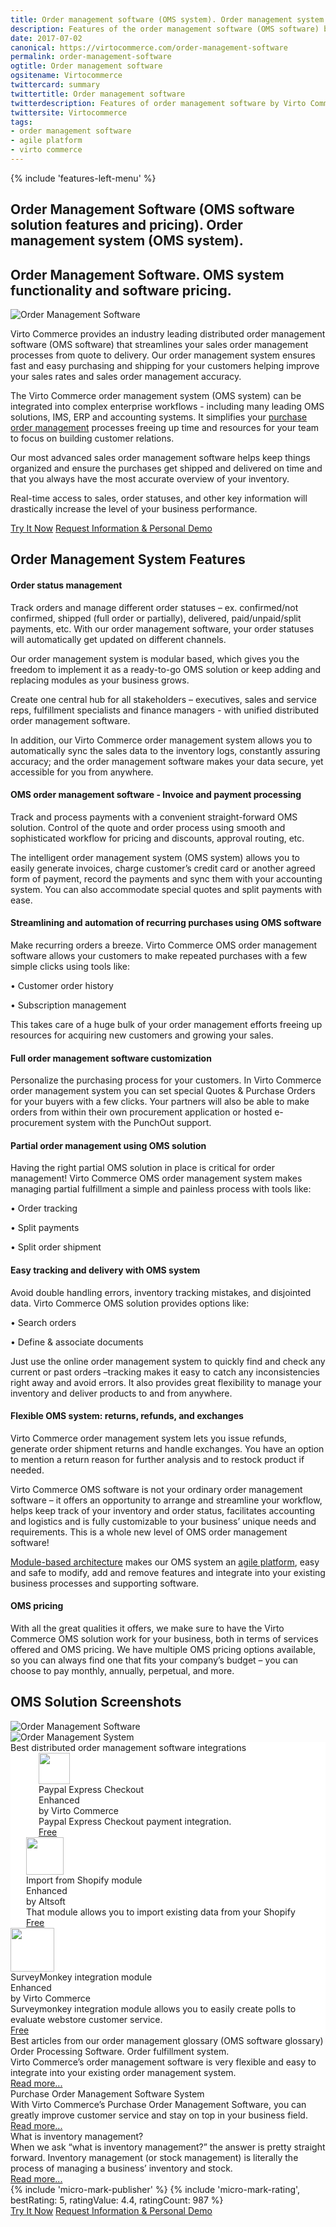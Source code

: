 ```yaml
---
title: Order management software (OMS system). Order management system
description: Features of the order management software (OMS software) by Virto Commerce. This order management system (OMS system) can be integrated into complex enterprise workflows - including many leading IMS and ERP systems. OMS solution from Virto Commerce.
date: 2017-07-02
canonical: https://virtocommerce.com/order-management-software
permalink: order-management-software
ogtitle: Order management software
ogsitename: Virtocommerce
twittercard: summary
twittertitle: Order management software
twitterdescription: Features of order management software by Virto Commerce. This system can be integrated into complex enterprise workflows - including many leading OMS, IMS, ERP. 
twittersite: Virtocommerce
tags:
- order management software
- agile platform
- virto commerce
---
```

<section itemscope itemtype="http://schema.org/Article">
    <meta itemprop="author" content="Virtocommerce">
    <meta itemprop="datePublished" content="2017-09-06">
    <meta itemprop="dateModified" content="2018-02-22">
    <div itemprop="articleBody" class="business-features clearfix __responsive">
        {% include 'features-left-menu' %}
        <div class="business-cnt">
            <div itemprop="mainEntityOfPage" class="head __cart">
                <h1 itemprop="headline" class="title">Order Management Software (OMS software solution features and pricing). Оrder management system (OMS system).</h1>
            </div>
            <h2>Order Management Software. OMS system functionality and software pricing.</h2>
            <div class="col-w">
                <div class="col __col-30 text">
                    <span itemprop="image" itemscope itemtype="https://schema.org/ImageObject">
                        <img itemprop="url contentUrl"  alt="Order Management Software" src="assets/images/order-management.jpg" />
                        <meta itemprop="width" content="273">
                        <meta itemprop="height" content="273">
                    </span>
                </div>
                <div class="col __col-70 text">
                    <p>Virto Commerce provides an industry leading distributed order management software (OMS software) that streamlines your sales order management processes from quote to delivery. Our order management system ensures fast and easy purchasing and shipping for your customers helping improve your sales rates and sales order management accuracy.</p>
                    <p>The Virto Commerce order management system (OMS system) can be integrated into complex enterprise workflows - including many leading OMS solutions, IMS, ERP and accounting systems. It simplifies your <a href="{{ '/glossary/purchase-order-management-software' | absolute_url }}">purchase order management</a> processes freeing up time and resources for your team to focus on building customer relations. </p>
                    <p>Our most advanced sales order management software helps keep things organized and ensure the purchases get shipped and delivered on time and that you always have the most accurate overview of your inventory. </p>
                    <p>Real-time access to sales, order statuses, and other key information will drastically increase the level of your business performance.</p>
                    <div class="buttons">
                        <a class="button fill" href="/try-now">Try It Now</a>
                        <a class="button fill" href="/contact-us">Request Information & Personal Demo</a>
                    </div>
                </div>
            </div>
            <h2>Order Management System Features</h2>
            <h4>Order status management</h4>
            <p class="text">Track orders and manage different order statuses – ex. confirmed/not confirmed, shipped (full order or partially), delivered, paid/unpaid/split payments, etc. With our order management software, your order statuses will automatically get updated on different channels. </p>
            <p class="text">Our order management system is modular based, which gives you the freedom to implement it as a ready-to-go OMS solution or keep adding and replacing modules as your business grows.</p>
            <p class="text">Create one central hub for all stakeholders – executives, sales and service reps, fulfillment specialists and finance managers - with unified distributed order management software.</p>
            <p class="text">In addition, our Virto Commerce order management system allows you to automatically sync the sales data to the inventory logs, constantly assuring accuracy; and the order management software makes your data secure, yet accessible for you from anywhere.</p>
            <h4>OMS order management software  - Invoice and payment processing</h4>
            <p class="text">Track and process payments with a convenient straight-forward OMS solution. Control of the quote and order process using smooth and sophisticated workflow for pricing and discounts, approval routing, etc. </p>
            <p class="text">The intelligent order management system (OMS system) allows you to easily generate invoices, charge customer’s credit card or another agreed form of payment, record the payments and sync them with your accounting system. You can also accommodate special quotes and split payments with ease.</p>
            <h4>Streamlining and automation of recurring purchases using OMS software</h4>
            <p class="text">Make recurring orders a breeze. Virto Commerce OMS order management software allows your customers to make repeated purchases with a few simple clicks using tools like:</p>
            <p class="text">•	Customer order history </p>
            <p class="text">•	Subscription management</p>
            <p class="text">This takes care of a huge bulk of your order management efforts freeing up resources for acquiring new customers and growing your sales.</p>
            <h4>Full order management software customization</h4>
            <p class="text">Personalize the purchasing process for your customers. In Virto Commerce order management system you can set special Quotes & Purchase Orders for your buyers with a few clicks. Your partners will also be able to make orders from within their own procurement application or hosted e-procurement system with the PunchOut support.</p>
            <h4>Partial order management using OMS solution</h4>
            <p class="text">Having the right partial OMS solution in place is critical for order management! Virto Commerce OMS order management system makes managing partial fulfillment a simple and painless process with tools like:</p>
            <p class="text">•	Order tracking </p>
            <p class="text">•	Split payments</p>
            <p class="text">•	Split order shipment</p>
            <h4>Easy tracking and delivery with OMS system</h4>
            <p class="text">Avoid double handling errors, inventory tracking mistakes, and disjointed data. Virto Commerce OMS solution provides options like:</p>
            <p class="text">•	Search orders</p>
            <p class="text">•	Define & associate documents</p>
            <p class="text">Just use the online order management system to quickly find and check any current or past orders –tracking makes it easy to catch any inconsistencies right away and avoid errors. It also provides great flexibility to manage your inventory and deliver products to and from anywhere.</p>
            <h4>Flexible OMS system: returns, refunds, and exchanges</h4>
            <p class="text">Virto Commerce order management system lets you issue refunds, generate order shipment returns and handle exchanges. You have an option to mention a return reason for further analysis and to restock product if needed. </p>
            <p></p>
            <p class="text">Virto Commerce OMS software is not your ordinary order management software – it offers an opportunity to arrange and streamline your workflow, helps keep track of your inventory and order status, facilitates accounting and logistics and is fully customizable to your business’ unique needs and requirements. This is a whole new level of OMS order management software!</p>
            <p class="text"><a href="{{ '/features/for-business-professionals' | absolute_url }}">Module-based architecture</a> makes our OMS system an <a href="{{ '/glossary/agile-software-platform' | absolute_url }}">agile platform</a>, easy and safe to modify, add and remove features and integrate into your existing business processes and supporting software.</p>
            <h4>OMS pricing</h4>
            <p class="text">
                With all the great qualities it offers, we make sure to have the Virto Commerce OMS solution work for your business, both in terms of services offered and OMS pricing.
                We have multiple OMS pricing options available, so you can always find one that fits your company’s budget – you can choose to pay monthly, annually, perpetual, and more.
            </p>
            <h2>OMS Solution Screenshots</h2>
            <img alt="Order Management Software" src="../assets/images/oms-poms-pim-screenshot.jpg" />
            <br>
            <img alt="Order Management System" src="../assets/images/oms-poms-pim-screenshot-1.jpg" />
            <div class="vc-sections-container">
                <section class="app-blocks-section" data-name="section" style="background-color:white;">
                    <div class="section-inner">
                        <div class="section-t">Best distributed order management software integrations</div>
                        <div class="cols">
                            <div style="padding-left:45px;" class="col">
                                <div class="integration-item">
                                    <div class="integration-img">
                                        <img style="height:50px;" src="//vc4qc.blob.core.windows.net/catalog/Paypal_code/paypal_2014_logo.png" alt="">
                                    </div>
                                    <div class="integration-t">
                                        Paypal Express Checkout<br>Enhanced
                                    </div>
                                    <div class="integration-name">
                                        by Virto Commerce
                                    </div>
                                    <div class="integration-descr">
                                        Paypal Express Checkout
                                        payment integration.
                                    </div>
                                    <a href="/apps/extensions/paypal" class="integration-status">Free</a>
                                </div>
                            </div>
                            <div style="padding-left:25px;" class="col">
                                <div class="integration-item">
                                    <div class="integration-img">
                                        <img style="height:60px;" src="//vc4qc.blob.core.windows.net/catalog/Altsoft_ShopifyImport/shopify.png" alt="">
                                    </div>
                                    <div class="integration-t">
                                        Import from Shopify module <br>Enhanced
                                    </div>
                                    <div class="integration-name">
                                        by Altsoft
                                    </div>
                                    <div class="integration-descr">
                                        That module allows you
                                        to import existing data
                                        from your Shopify
                                    </div>
                                    <a href="/apps/extensions/import-from-shopify-to-virtocommerce-platform" class="integration-status">Free</a>
                                </div>
                            </div>
                            <div style="padding-right:45px;" class="col">
                                <div class="integration-item">
                                    <div class="integration-img">
                                        <img style="height:70px;" src="//vc4qc.blob.core.windows.net/catalog/HEJ-09262773/logo.png" alt="">
                                    </div>
                                    <div class="integration-t">
                                        SurveyMonkey integration module <br>Enhanced
                                    </div>
                                    <div class="integration-name">
                                        by Virto Commerce
                                    </div>
                                    <div class="integration-descr">
                                        Surveymonkey integration module
                                        allows you to easily create
                                        polls to evaluate webstore
                                        customer service.
                                    </div>
                                    <a href="/apps/extensions/stripe-integration-module" class="integration-status">Free</a>
                                </div>
                            </div>
                        </div>
                    </div>
                </section>
                <section class="best-articles-section" data-name="section">
                    <div class="section-t">Best articles from our order management glossary (OMS software glossary)</div>
                    <div class="cols">
                        <div class="col">
                            <div class="post-item">
                                <div class="post-img">
                                    <img class="post-pic" src="assets/images/order-processing-software.jpg" alt="">
                                </div>
                                <div class="post-t">Order Processing Software. Order fulfillment system.</div>
                                <div class="post-descr">
                                    <span class="list-descr"> Virto Commerce’s order management software is very flexible and easy to integrate into your existing order management system.</span>
                                </div>
                                <a href="{{ '/glossary/order-processing-software' | absolute_url }}" class="post-link">Read more...</a>
                            </div>
                        </div>
                        <div class="col">
                            <div class="post-item">
                                <div class="post-img">
                                    <img class="post-pic" src="assets/images/purchase-order-management-software-1.jpg" alt="">
                                </div>
                                <div class="post-t">Purchase Order Management Software System</div>
                                <div class="post-descr">
                                    <span class="list-descr">With Virto Commerce’s Purchase Order Management Software, you can greatly improve customer service and stay on top in your business field.</span>
                                </div>
                                <a href="{{ '/glossary/purchase-order-management-software' | absolute_url }}" class="post-link">Read more...</a>
                            </div>
                        </div>
                        <div class="col">
                            <div class="post-item">
                                <div class="post-img">
                                    <img class="post-pic" src="assets/images/what-is-inventory-management.jpg" alt="">
                                </div>
                                <div class="post-t">What is inventory management?</div>
                                <div class="post-descr">
                                    <span class="list-descr">When we ask “what is inventory management?” the answer is pretty straight forward. Inventory management (or stock management) is literally the process of managing a business’ inventory and stock.</span>
                                </div>
                                <a href="{{ '/glossary/what-is-inventory-management' | absolute_url }}" class="post-link">Read more...</a>
                            </div>
                        </div>
                    </div>
                </section>
                {% include 'micro-mark-publisher' %}
                {% include 'micro-mark-rating', bestRating: 5, ratingValue: 4.4, ratingCount: 987 %}
                <div class="buttons">
                    <a class="button fill" href="/try-now">Try It Now</a>
                    <a class="button fill" href="/contact-us">Request Information & Personal Demo</a>
                </div>
            </div>
        </div>
    </div>
</section>
